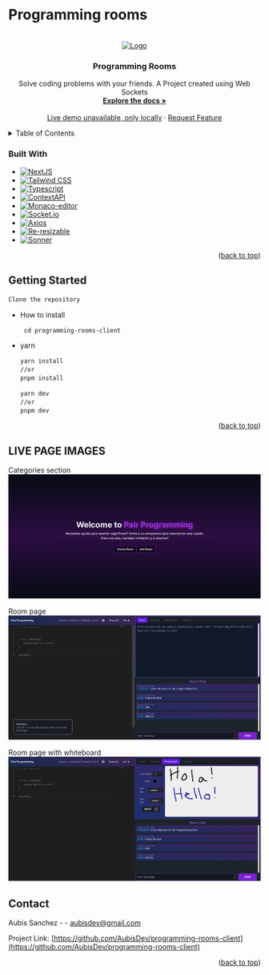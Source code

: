 # Programming rooms

<!-- Improved compatibility of back to top link: See: https://github.com/othneildrew/Best-README-Template/pull/73 -->
<a name="readme-top"></a>
<!--
*** Thanks for checking out the Best-README-Template. If you have a suggestion
*** that would make this better, please fork the repo and create a pull request
*** or simply open an issue with the tag "enhancement".
*** Don't forget to give the project a star!
*** Thanks again! Now go create something AMAZING! :D
-->


<!-- PROJECT LOGO -->
<br />
<div align="center">
  <a href="[https://github.com/AubisDev/programming-rooms-client">
    <img src="src/assets/araney-logo.webp" alt="Logo" width="160" height="160">
  </a>

<h3 align="center">Programming Rooms</h3>

  <p align="center">
    Solve coding problems with your friends. A Project created using Web Sockets
    <br />
    <a href="https://github.com/AubisDev/programming-rooms-client"><strong>Explore the docs »</strong></a>
    <br />
    <br />
    <a href="">Live demo unavailable, only locally</a>
    ·
    <a href="https://github.com/AubisDev/programming-rooms-client/issues">Request Feature</a>
  </p>
</div>



<!-- TABLE OF CONTENTS -->
<details>
  <summary>Table of Contents</summary>
  <ol>
    <li>
      <a href="#about-the-project">About The Project</a>
      <ul>
        <li><a href="#built-with">Built With</a></li>
      </ul>
    </li>
    <li>
      <a href="#getting-started">Getting Started</a>
      <ul>
        <li><a href="#prerequisites">Prerequisites</a></li>
        <li><a href="#installation">Installation</a></li>
      </ul>
    </li>
    <li><a href="#contact">Contact</a></li>
  </ol>
</details>


### Built With

* [![NextJS][NextJS]][Nextjs-url]
* [![Tailwind CSS][Tailwind_css]][tailwind_url]
* [![Typescript][Typescript]][Typescript_url]
* [![ContextAPI][ContextAPI]][Context_url]
* [![Monaco-editor][Monaco-editor]][Monaco-editor_url]
* [![Socket.io][Socket.io]][Socketio_url]
* [![Axios][Axios]][Axios_url]
* [![Re-resizable][Re-resizable]][Resizable_url]
* [![Sonner][Sonner]][Sonner_url]





<p align="right">(<a href="#readme-top">back to top</a>)</p>



<!-- GETTING STARTED -->
## Getting Started
  ```sh
  Clone the repository
  ```
 
* How to install 

  ```
   cd programming-rooms-client
  ```
  
* yarn
  ```sh
  yarn install
  //or
  pnpm install 
  ```
  
  ```sh
  yarn dev
  //or
  pnpm dev
  ```

<p align="right">(<a href="#readme-top">back to top</a>)</p>


<!-- APP IMAGES -->
## LIVE PAGE IMAGES

Categories section
![Main page](public/assets/images/principal.png "Main page")

Room page
![Product page](public/assets/images/room.png "Product page")

Room page with whiteboard
![Inventory page](public/assets/images/whiteboard.png "Inventory page")


<!-- CONTACT -->
## Contact

Aubis Sanchez -  - aubisdev@gmail.com

Project Link: [https://github.com/AubisDev/programming-rooms-client](https://github.com/AubisDev/programming-rooms-client)

<p align="right">(<a href="#readme-top">back to top</a>)</p>




<!-- MARKDOWN LINKS & IMAGES -->
<!-- https://www.markdownguide.org/basic-syntax/#reference-style-links -->

[NextJS]: https://img.shields.io/badge/Nextjs-35495E?style=for-the-badge&logo=react&logoColor=61DAFB
[Nextjs-url]: [https://nextjs.org/
[Tailwind_css]: https://img.shields.io/badge/Tailwind%20CSS-35495E?style=for-the-badge&logo=materialui&logoColor=61DAFB
[Tailwind_url]: https://tailwindcss.com/
[Typescript]: https://img.shields.io/badge/Typescript-35495E?style=for-the-badge&logo=typescript&logoColor=61DAFB
[Typescript_url]: https://www.typescriptlang.org/
[ContextAPI]: https://img.shields.io/badge/ContextAPI-35495E?style=for-the-badge&logo=redux&logoColor=61DAFB
[Context_url]: https://react.dev/reference/react/createContext
[Monaco-Editor]: https://img.shields.io/badge/Monaco%20Editor-35495E?style=for-the-badge&logo=react-router&logoColor=61DAFB
[Monaco-editor_url]: https://microsoft.github.io/monaco-editor/
[Axios]: https://img.shields.io/badge/Axios-35495E?style=for-the-badge&logo=formik&logoColor=61DAFB
[Axios_url]: https://axios-http.com/docs/intro
[Re-resizable]: https://img.shields.io/badge/Re-Resizable-35495E?style=for-the-badge&logo=yup&logoColor=61DAFB
[Resizable_url]: https://www.npmjs.com/package/re-resizable
[main-page_img]: public/mainpage.webp
[mobile-view_img]: public/mobile_view.webp
[Sonner]: https://img.shields.io/badge/Sonner-35495E?style=for-the-badge&logo=firebase&logoColor=61DAFB
[Sonner_url]: https://sonner.emilkowal.ski/
[Socket.io]: https://img.shields.io/badge/Socket.io-35495E?style=for-the-badge&logo=firebase&logoColor=61DAFB
[Socketio_url]:https://socket.io/
